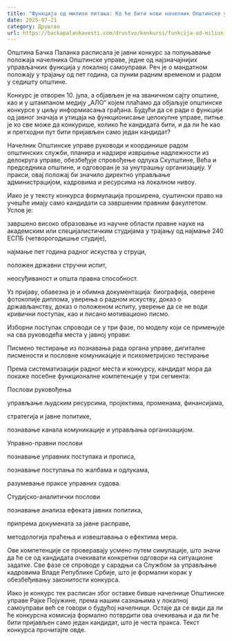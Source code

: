 ```yaml
---
title: "Функција од милион питања: Ко ће бити нови начелник Општинске управе?"
date: 2025-07-21
category: Друштво
url: https://backapalankavesti.com/drustvo/konkursi/funkcija-od-milion-pitanja-ko-ce-biti-novi-nacelnik-opstinske-uprave/
---
```


Општина Бачка Паланка расписала је јавни конкурс за попуњавање положаја начелника Општинске управе, једне од најзначајнијих управљачких функција у локалној самоуправи. Реч је о мандатном положају у трајању од пет година, са пуним радним временом и радом у седишту општине.

Конкурс је отворен 10. јула, а објављен је на званичном сајту општине, као и у штампаном медију „АЛО“ којем плаћамо да објаљује општинске конкурсе у циљу информиасања грађана. Будући да се ради о функцији од јавног значаја и утицаја на функционисање целокупне управе, питње је ко све може да конкурише, колико ће кандидата бити, и да ли ће као и претходни пут бити пријављен само један кандидат?

Начелник Општинске управе руководи и координише радом општинских служби, планира и надзире извршење надлежности из делокруга управе, обезбеђује спровођење одлука Скупштине, Већа и председника општине, и одговоран је за унутрашњу организацију. У пракси, овај положај би значило директно управљање администрацијом, кадровима и ресурсима на локалном нивоу.

Иако је у тексту конкурса формулација проширена, суштински право на учешће имају само кандидати са завршеним правним факултетом. Услов је:

завршено високо образовање из научне области правне науке на академским или специјалистичким студијама у трајању од најмање 240 ЕСПБ (четворогодишње студије),

најмање пет година радног искуства у струци,

положен државни стручни испит,

неосуђиваност и општа правна способност.

Уз пријаву, обавезна је и обимна документација: биографија, оверене фотокопије диплома, уверења о радном искуству, доказ о држављанству, доказ о положеном испиту, уверење да се не води кривични поступак, као и писано мотивационо писмо.

Изборни поступак спроводи се у три фазе, по моделу који се примењује на сва руководећа места у јавној управи:

Писмено тестирање из познавања рада органа управе, дигиталне писмености и пословне комуникације и психометријско тестирање

Према систематизацији радног места и конкурсу, кандидат мора да покаже посебне функционалне компетенције у три сегмента:

Послови руковођења

управљање људским ресурсима, пројектима, променама, финансијама,

стратегија и јавне политике,

познавање канала комуникације и управљања организацијом.

Управно-правни послови

познавање управних поступака и прописа,

познавање поступања по жалбама и одлукама,

разумевање праксе управних судова.

Студијско-аналитички послови

познавање анализа ефеката јавних политика,

припрема докумената за јавне расправе,

методологија праћења и извештавања о ефектима мера.

Ове компетенције се проверавају усмено путем симулације, што значи да ће се од кандидата очекивати конкретни одговори на ситуационе задатке. Све фазе се спроводе у сарадњи са Службом за управљање кадровима Владе Републике Србије, што је формални корак у обезбеђивању законитости конкурса.

Иако је конкурс тек расписан због оставке бивше начелнице Општинске управе Рајке Појужине, према нашим сазнањима у локалној самоуправи већ се говори о будућој начелници. Остaje да се види да ли ће конкурсна комисија формално потврдити ова очекивања и да ли ће бити пријављен само један кандидат, што је честа пракса. Текст конкурса прочитајте овде.
